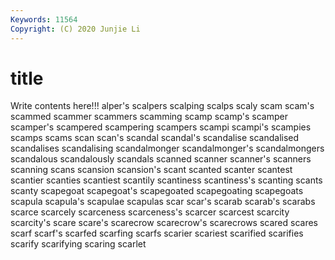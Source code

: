 ```yaml
---
Keywords: 11564
Copyright: (C) 2020 Junjie Li
---
```


# title

Write contents here!!!
alper's 
scalpers 
scalping
scalps 
scaly 
scam 
scam's 
scammed 
scammer 
scammers 
scamming 
scamp 
scamp's
scamper 
scamper's 
scampered 
scampering 
scampers 
scampi 
scampi's 
scampies 
scamps 
scams
scan 
scan's 
scandal 
scandal's 
scandalise 
scandalised 
scandalises 
scandalising 
scandalmonger 
scandalmonger's
scandalmongers 
scandalous 
scandalously 
scandals 
scanned 
scanner 
scanner's 
scanners 
scanning 
scans
scansion 
scansion's 
scant 
scanted 
scanter 
scantest 
scantier 
scanties 
scantiest 
scantily
scantiness 
scantiness's 
scanting 
scants 
scanty 
scapegoat 
scapegoat's 
scapegoated 
scapegoating 
scapegoats
scapula 
scapula's 
scapulae 
scapulas 
scar 
scar's 
scarab 
scarab's 
scarabs 
scarce
scarcely 
scarceness 
scarceness's 
scarcer 
scarcest 
scarcity 
scarcity's 
scare 
scare's 
scarecrow
scarecrow's 
scarecrows 
scared 
scares 
scarf 
scarf's 
scarfed 
scarfing 
scarfs 
scarier
scariest 
scarified 
scarifies 
scarify 
scarifying 
scaring 
scarlet 
